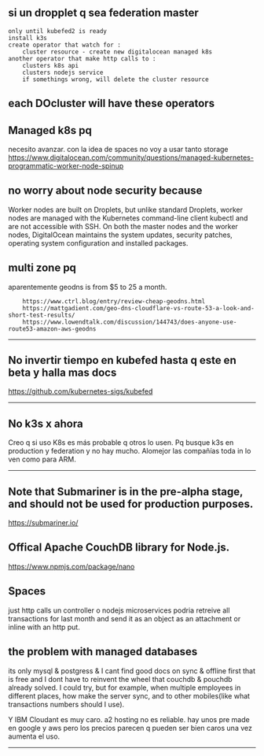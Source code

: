 
## si un dropplet q sea federation master  
    only until kubefed2 is ready
    install k3s
    create operator that watch for :
        cluster resource - create new digitalocean managed k8s
    another operator that make http calls to :
        clusters k8s api
        clusters nodejs service
        if somethings wrong, will delete the cluster resource  
        
        
## each DOcluster will have these operators

        
## Managed k8s pq
necesito avanzar.
con la idea de spaces no voy a usar tanto storage
https://www.digitalocean.com/community/questions/managed-kubernetes-programmatic-worker-node-spinup


## no worry about node security because
Worker nodes are built on Droplets, but unlike standard Droplets, worker nodes are managed with the Kubernetes command-line client kubectl and are not accessible with SSH. On both the master nodes and the worker nodes, DigitalOcean maintains the system updates, security patches, operating system configuration and installed packages.

##  multi zone pq
  aparentemente geodns is from $5 to 25 a month.  

        https://www.ctrl.blog/entry/review-cheap-geodns.html  
        https://mattgadient.com/geo-dns-cloudflare-vs-route-53-a-look-and-short-test-results/
        https://www.lowendtalk.com/discussion/144743/does-anyone-use-route53-amazon-aws-geodns  
        
        
----------------   
## No invertir tiempo en kubefed hasta q este en beta y halla mas docs
https://github.com/kubernetes-sigs/kubefed  

----------------  

## No k3s x ahora
Creo q si uso K8s es más probable q otros lo usen. Pq busque k3s en production y federation y no hay mucho. Alomejor las compañías toda in lo ven como para ARM.  

--------------
## Note that Submariner is in the pre-alpha stage, and should not be used for production purposes.
https://submariner.io/


## Offical Apache CouchDB library for Node.js.
https://www.npmjs.com/package/nano

## Spaces
just http calls
un controller o nodejs microservices podria retreive all transactions for last month and send it as an object as an attachment or inline with an http put.


## the problem with managed databases
its only mysql & postgress & I cant find good docs on sync & offline first that is free and I dont have to reinvent the wheel that couchdb & pouchdb already solved. I could try, but for example, when multiple employees in different places, how make the server sync, and to other mobiles(like what transactions numbers should I use).  

Y IBM Cloudant es muy caro. a2 hosting no es reliable. hay unos pre made en google y aws pero los precios parecen q pueden ser bien caros una vez aumenta el uso.






----------
